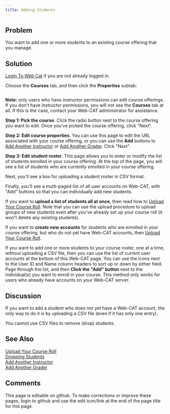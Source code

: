 ```yaml
---
title: Adding Students
---
```

## Problem 

You want to add one or more students to an existing course offering
that you manage.

## Solution 

[Login To Web Cat](LoginToWebCat.html) if you are not already logged in.

Choose the **Courses** tab, and then click the **Properties** subtab:

<img href="img/courses-properties-tab.png"/>

**Note:** only users who have instructor permissions can edit
course offerings.  If you don't have instructor permissions, you will
not see the **Courses** tab at all.  If this is the case, contact your
Web-CAT administrator for assistance.

**Step 1: Pick the course**.  Click the radio button next to the
course offering you want to edit.  Once you've picked the course
offering, click "Next".

**Step 2: Edit course properties**.  You can use this page to
edit the URL associated with your course offering, or you can use the
**Add** buttons to [Add Another Instructor](AddAnotherInstructor.html) or [Add Another Grader](AddAnotherGrader.html).
Click "Next".

**Step 3: Edit student roster**.  This page allows you to enter or
modify the list of students enrolled in your course offering.  At the
top of the page, you will see a list of students who are currently
enrolled in your course offering.

Next, you'll see a box for uploading a student roster in CSV format.

Finally, you'll see a multi-paged list of all user accounts on
Web-CAT, with "Add" buttons so that you can individually add new
students.

If you want to **upload a list of students all at once**, then
read how to [Upload Your Course Roll](UploadYourCourseRoll.html).  Note that you can use the
upload procedure to upload groups of new students even after you've
already set up your course roll (it won't delete any existing
students).

If you want to **create new accounts** for students who are
enrolled in your course offering, but who do not yet have Web-CAT
accounts, then [Upload Your Course Roll](UploadYourCourseRoll.html).

If you want to add one or more students to your course roster, one at
a time, without uploading a CSV file, then you can use the list of
current user accounts at the bottom of this Web-CAT page.  You can
use the icons next to the User ID and Name column headers to sort
up or down by either field.  Page through the list, and then
**Click the "Add" button** next to the individual(s) you want to
enroll in your course.  This method only works for users who already
have accounts on your Web-CAT server.

## Discussion 

If you want to add a student who does not yet have a Web-CAT account,
the only way to do it is by uploading a CSV file (even if it has only
one entry).

You cannot use CSV files to remove (drop) students.

## See Also 

[Upload Your Course Roll](UploadYourCourseRoll.html) <br/>
[Dropping Students](DroppingStudents.html) <br/>
[Add Another Instructor](AddAnotherInstructor.html) <br/>
[Add Another Grader](AddAnotherGrader.html)

## Comments 

This page is editable on github. To make corrections or improve these
pages, login to github and use the edit icon/link at the end of the
page title for this page.
